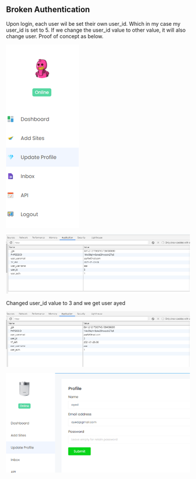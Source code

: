 ## Broken Authentication

Upon login, each user wil be set their own user_id. Which in my case my user_id is set to 5. 
If we change the user_id value to other value, it will also change user. 
Proof of concept as below.

![broken1](https://github.com/aimanpoji/aimanpoji.github.io/blob/main/images/lazyweb/broken1.png?raw=true)

![broken2](https://github.com/aimanpoji/aimanpoji.github.io/blob/main/images/lazyweb/broke2.png?raw=true)


Changed user_id value to 3 and we get user ayed

![broken3](https://github.com/aimanpoji/aimanpoji.github.io/blob/main/images/lazyweb/broken3.png?raw=true)

![broken4](https://github.com/aimanpoji/aimanpoji.github.io/blob/main/images/lazyweb/broken4.png?raw=true)

